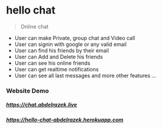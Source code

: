 # hello chat

> Online chat

- User can make Private, group chat and Video call
- User can signin with google or any valid email
- User can find his friends by their email
- User can Add and Delete his friends
- User can see his online friends
- User can get realtime notifications
- User can see all last messages and more other features ...

### Website Demo

##### https://chat.abdelrazek.live
##### https://hello-chat-abdelrazek.herokuapp.com
